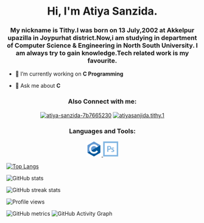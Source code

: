 <h1 align="center">Hi, I'm Atiya Sanzida.</h1>
<h3 align="center"> My nickname is Tithy.I was born on 13 July,2002 at Akkelpur upazilla in Joypurhat district.Now,i am studying in department of Computer Science & Engineering in North South University. I am always try to gain knowledge.Tech related work is my favourite.
</h3>

- 🔭 I’m currently working on **C Programming**

- 💬 Ask me about **C**

<h3 align="center"> Also Connect with me:</h3>
<p align="center">
<a href="https://linkedin.com/in/atiya-sanzida-7b7665230" target="blank"><img align="center" src="https://raw.githubusercontent.com/rahuldkjain/github-profile-readme-generator/master/src/images/icons/Social/linked-in-alt.svg" alt="atiya-sanzida-7b7665230" height="30" width="40" /></a>
<a href="https://fb.com/atiyasanjida.tithy.1" target="blank"><img align="center" src="https://raw.githubusercontent.com/rahuldkjain/github-profile-readme-generator/master/src/images/icons/Social/facebook.svg" alt="atiyasanjida.tithy.1" height="30" width="40" /></a>
</p>

<h3 align="center">Languages and Tools:</h3>
<p align="center"> <a href="https://www.cprogramming.com/" target="_blank" rel="noreferrer"> <img src="https://raw.githubusercontent.com/devicons/devicon/master/icons/c/c-original.svg" alt="c" width="40" height="40"/> </a> <a href="https://www.photoshop.com/en" target="_blank" rel="noreferrer"> <img src="https://raw.githubusercontent.com/devicons/devicon/master/icons/photoshop/photoshop-line.svg" alt="photoshop" width="40" height="40"/> </a> </p>

[![Top Langs](https://github-readme-stats.vercel.app/api/top-langs/?username=AtiyaSanzida)](https://github.com/anuraghazra/github-readme-stats)

![GitHub stats](https://github-readme-stats.vercel.app/api?username=AtiyaSanzida&show_icons=true&count_private=true)  

![GitHub streak stats](https://github-readme-streak-stats.herokuapp.com/?user=AtiyaSanzida)  

![Profile views](https://gpvc.arturio.dev/AtiyaSanzida)  
  
![GitHub metrics](https://metrics.lecoq.io/AtiyaSanzida) 
![GitHub Activity Graph](https://activity-graph.herokuapp.com/graph?username=AtiyaSanzida) 
